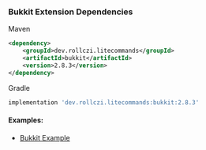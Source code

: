 ### Bukkit Extension Dependencies
Maven
```xml
<dependency>
    <groupId>dev.rollczi.litecommands</groupId>
    <artifactId>bukkit</artifactId>
    <version>2.8.3</version>
</dependency>
```
Gradle
```groovy
implementation 'dev.rollczi.litecommands:bukkit:2.8.3'
```

#### Examples:
- [Bukkit Example](https://github.com/Rollczi/LiteCommands/tree/master/examples/bukkit)
